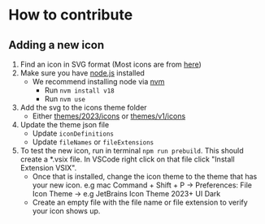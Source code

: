 # How to contribute

## Adding a new icon

1. Find an icon in SVG format (Most icons are from [here](https://jetbrains.design/intellij/resources/icons_list/))
2. Make sure you have [node.js](https://nodejs.org/en) installed
   - We recommend installing node via [nvm](https://github.com/nvm-sh/nvm)
     - Run `nvm install v18`
     - Run `nvm use`
3. Add the svg to the icons theme folder
   - Either [themes/2023/icons](https://github.com/cadamsdev/vscode-jetbrains-icon-theme/tree/main/themes/2023/icons) or [themes/v1/icons](https://github.com/cadamsdev/vscode-jetbrains-icon-theme/tree/main/themes/v1/icons)
4. Update the theme json file
   - Update `iconDefinitions`
   - Update `fileNames` or `fileExtensions`
5. To test the new icon, run in terminal `npm run prebuild`. This should create a *.vsix file. In VSCode right click on that file click "Install Extension VSIX".
   - Once that is installed, change the icon theme to the theme that has your new icon. e.g mac Command + Shift + P -> Preferences: File Icon Theme -> e.g JetBrains Icon Theme 2023+ UI Dark
   - Create an empty file with the file name or file extension to verify your icon shows up.
